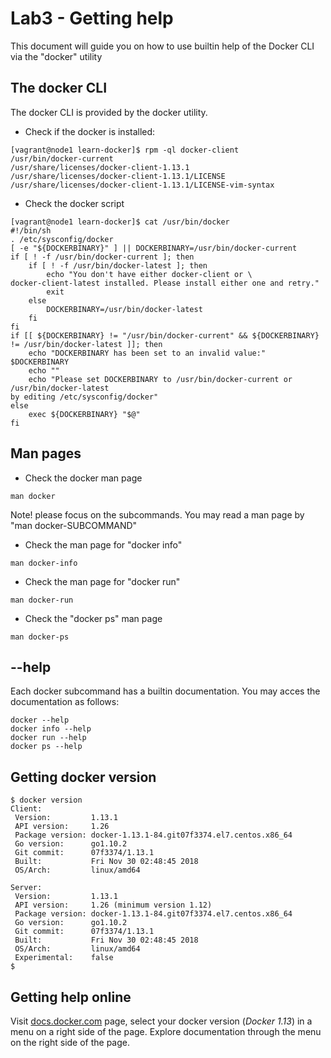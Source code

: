 # Lab3 - Getting help
This document will guide you on how to use builtin help of the Docker CLI via the "docker" utility

## The docker CLI
The docker CLI is provided by the docker utility.
- Check if the docker is installed:

```
[vagrant@node1 learn-docker]$ rpm -ql docker-client
/usr/bin/docker-current
/usr/share/licenses/docker-client-1.13.1
/usr/share/licenses/docker-client-1.13.1/LICENSE
/usr/share/licenses/docker-client-1.13.1/LICENSE-vim-syntax
```

- Check the docker script

```
[vagrant@node1 learn-docker]$ cat /usr/bin/docker
#!/bin/sh
. /etc/sysconfig/docker
[ -e "${DOCKERBINARY}" ] || DOCKERBINARY=/usr/bin/docker-current
if [ ! -f /usr/bin/docker-current ]; then
    if [ ! -f /usr/bin/docker-latest ]; then
        echo "You don't have either docker-client or \
docker-client-latest installed. Please install either one and retry."
        exit
    else
        DOCKERBINARY=/usr/bin/docker-latest
    fi
fi
if [[ ${DOCKERBINARY} != "/usr/bin/docker-current" && ${DOCKERBINARY} != /usr/bin/docker-latest ]]; then
    echo "DOCKERBINARY has been set to an invalid value:" $DOCKERBINARY
    echo ""
    echo "Please set DOCKERBINARY to /usr/bin/docker-current or /usr/bin/docker-latest
by editing /etc/sysconfig/docker"
else
    exec ${DOCKERBINARY} "$@"
fi
```

## Man pages
- Check the docker man page

```
man docker
```

Note! please focus on the subcommands. You may read a man page by "man docker-SUBCOMMAND"

- Check the man page for "docker info"

```
man docker-info
```

- Check the man page for "docker run"

``` 
man docker-run
``` 

- Check the "docker ps" man page

```
man docker-ps
```


## --help
Each docker subcommand has a builtin documentation. You may acces the documentation as follows:

```
docker --help
docker info --help
docker run --help
docker ps --help
```

## Getting docker version
```
$ docker version
Client:
 Version:         1.13.1
 API version:     1.26
 Package version: docker-1.13.1-84.git07f3374.el7.centos.x86_64
 Go version:      go1.10.2
 Git commit:      07f3374/1.13.1
 Built:           Fri Nov 30 02:48:45 2018
 OS/Arch:         linux/amd64

Server:
 Version:         1.13.1
 API version:     1.26 (minimum version 1.12)
 Package version: docker-1.13.1-84.git07f3374.el7.centos.x86_64
 Go version:      go1.10.2
 Git commit:      07f3374/1.13.1
 Built:           Fri Nov 30 02:48:45 2018
 OS/Arch:         linux/amd64
 Experimental:    false
$
```

## Getting help online
Visit [docs.docker.com](https://docs.docker.com) page, select your docker version (*Docker 1.13*) in a menu on a right side of the page. Explore documentation through the menu on the right side of the page.
